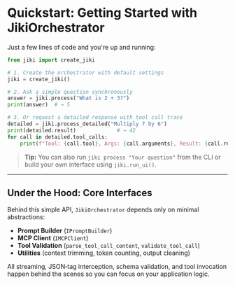 # Quickstart: Getting Started with JikiOrchestrator

Just a few lines of code and you're up and running:

```python
from jiki import create_jiki

# 1. Create the orchestrator with default settings
jiki = create_jiki()

# 2. Ask a simple question synchronously
answer = jiki.process("What is 2 + 3?")
print(answer)  # → 5

# 3. Or request a detailed response with tool call trace
detailed = jiki.process_detailed("Multiply 7 by 6")
print(detailed.result)             # → 42
for call in detailed.tool_calls:
    print(f"Tool: {call.tool}, Args: {call.arguments}, Result: {call.result}")
```

> **Tip:** You can also run `jiki process "Your question"` from the CLI or build your own interface using `jiki.run_ui()`.

---

## Under the Hood: Core Interfaces

Behind this simple API, `JikiOrchestrator` depends only on minimal abstractions:

- **Prompt Builder** (`IPromptBuilder`)
- **MCP Client** (`IMCPClient`)
- **Tool Validation** (`parse_tool_call_content`, `validate_tool_call`)
- **Utilities** (context trimming, token counting, output cleaning)

All streaming, JSON‑tag interception, schema validation, and tool invocation happen behind the scenes so you can focus on your application logic. 